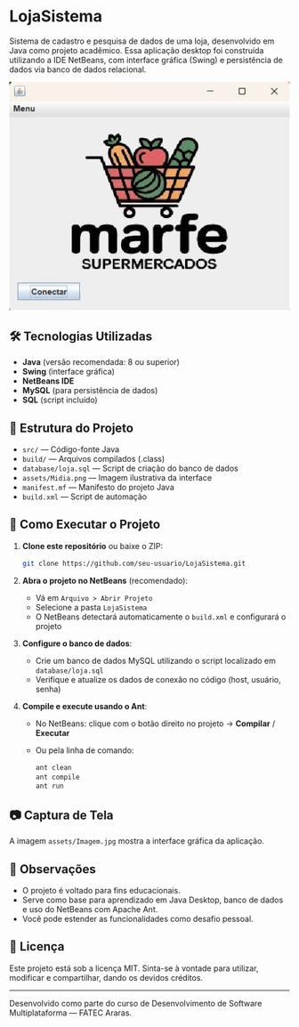 # LojaSistema

Sistema de cadastro e pesquisa de dados de uma loja, desenvolvido em Java como projeto acadêmico. Essa aplicação desktop foi construída utilizando a IDE NetBeans, com interface gráfica (Swing) e persistência de dados via banco de dados relacional.

![Print do Sistema](assets/Imagem.jpg)

## 🛠️ Tecnologias Utilizadas

- **Java** (versão recomendada: 8 ou superior)
- **Swing** (interface gráfica)
- **NetBeans IDE**
- **MySQL** (para persistência de dados)
- **SQL** (script incluído)

## 📁 Estrutura do Projeto

- `src/` — Código-fonte Java
- `build/` — Arquivos compilados (.class)
- `database/loja.sql` — Script de criação do banco de dados
- `assets/Midia.png` — Imagem ilustrativa da interface
- `manifest.mf` — Manifesto do projeto Java
- `build.xml` — Script de automação 

## 🚀 Como Executar o Projeto 

1. **Clone este repositório** ou baixe o ZIP:

   ```bash
   git clone https://github.com/seu-usuario/LojaSistema.git
   ```

2. **Abra o projeto no NetBeans** (recomendado):

   - Vá em `Arquivo > Abrir Projeto`
   - Selecione a pasta `LojaSistema`
   - O NetBeans detectará automaticamente o `build.xml` e configurará o projeto

3. **Configure o banco de dados**:

   - Crie um banco de dados MySQL utilizando o script localizado em `database/loja.sql`
   - Verifique e atualize os dados de conexão no código (host, usuário, senha)

4. **Compile e execute usando o Ant**:

   - No NetBeans: clique com o botão direito no projeto → **Compilar** / **Executar**
   - Ou pela linha de comando:

     ```bash
     ant clean
     ant compile
     ant run
     ```

## 📷 Captura de Tela

A imagem `assets/Imagem.jpg` mostra a interface gráfica da aplicação.

## 📌 Observações

- O projeto é voltado para fins educacionais.
- Serve como base para aprendizado em Java Desktop, banco de dados e uso do NetBeans com Apache Ant.
- Você pode estender as funcionalidades como desafio pessoal.

## 📄 Licença

Este projeto está sob a licença MIT. Sinta-se à vontade para utilizar, modificar e compartilhar, dando os devidos créditos.

---

Desenvolvido como parte do curso de Desenvolvimento de Software Multiplataforma — FATEC Araras.
